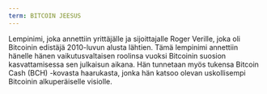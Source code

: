 ```yaml
---
term: BITCOIN JEESUS
---
```


Lempinimi, joka annettiin yrittäjälle ja sijoittajalle Roger Verille, joka oli Bitcoinin edistäjä 2010-luvun alusta lähtien. Tämä lempinimi annettiin hänelle hänen vaikutusvaltaisen roolinsa vuoksi Bitcoinin suosion kasvattamisessa sen julkaisun aikana. Hän tunnetaan myös tukensa Bitcoin Cash (BCH) -kovasta haarukasta, jonka hän katsoo olevan uskollisempi Bitcoinin alkuperäiselle visiolle.